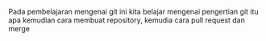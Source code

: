 Pada pembelajaran mengenai git ini kita belajar mengenai pengertian git itu apa kemudian cara membuat repository, kemudia cara pull request dan merge
